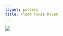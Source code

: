```yaml
---
layout: posters
title: Fleet Foxes Maven
---
```


<div class="poster">
  <a href="http://mhmd.us/p4Ej"><img src="http://mhmd.us/Kh3e+"></a>
</div>
